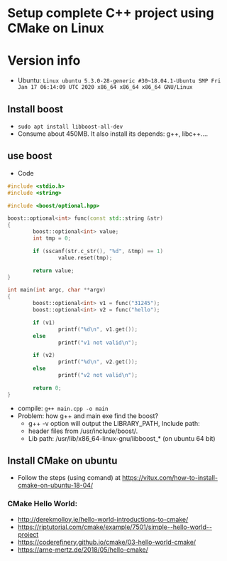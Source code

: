 # Setup complete C++ project using CMake on Linux

# Version info
* Ubuntu: `Linux ubuntu 5.3.0-28-generic #30~18.04.1-Ubuntu SMP Fri Jan 17 06:14:09 UTC 2020 x86_64 x86_64 x86_64 GNU/Linux`

## Install boost
* `sudo apt install libboost-all-dev`  
* Consume about 450MB. It also install its depends: g++, libc++....

## use boost
* Code
```C++
#include <stdio.h>
#include <string>

#include <boost/optional.hpp>

boost::optional<int> func(const std::string &str)
{
        boost::optional<int> value;
        int tmp = 0;

        if (sscanf(str.c_str(), "%d", &tmp) == 1)
                value.reset(tmp);

        return value;
}

int main(int argc, char **argv)
{
        boost::optional<int> v1 = func("31245");
        boost::optional<int> v2 = func("hello");

        if (v1)
                printf("%d\n", v1.get());
        else
                printf("v1 not valid\n");

        if (v2)
                printf("%d\n", v2.get());
        else
                printf("v2 not valid\n");

        return 0;
}
```
* compile: `g++ main.cpp -o main`
* Problem: how g++  and main exe find the boost?
    * g++ -v option will output the LIBRARY_PATH, Include path:
    * header files from /usr/include/boost/.
    * Lib path: /usr/lib/x86_64-linux-gnu/libboost_* (on ubuntu 64 bit)

## Install CMake on ubuntu
* Follow the steps (using comand) at https://vitux.com/how-to-install-cmake-on-ubuntu-18-04/
### CMake Hello World:
* http://derekmolloy.ie/hello-world-introductions-to-cmake/
* https://riptutorial.com/cmake/example/7501/simple--hello-world--project
* https://coderefinery.github.io/cmake/03-hello-world-cmake/
* https://arne-mertz.de/2018/05/hello-cmake/
